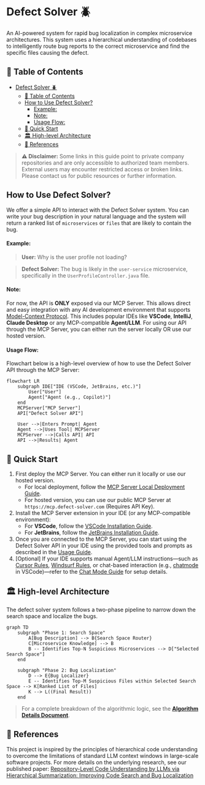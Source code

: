 # Defect Solver 🪲

An AI-powered system for rapid bug localization in complex microservice architectures. This system uses a hierarchical understanding of codebases to intelligently route bug reports to the correct microservice and find the specific files causing the defect.

## 📖 Table of Contents
- [Defect Solver 🪲](#defect-solver-)
  - [📖 Table of Contents](#-table-of-contents)
  - [How to Use Defect Solver?](#how-to-use-defect-solver)
      - [Example:](#example)
      - [Note:](#note)
      - [Usage Flow:](#usage-flow)
  - [🚀 Quick Start](#-quick-start)
  - [🏛️ High-level Architecture](#️-high-level-architecture)
  - [📄 References](#-references)
  

> **⚠️ Disclaimer:** Some links in this guide point to private company repositories and are only accessible to authorized team members. External users may encounter restricted access or broken links. Please contact us for public resources or further information.

## How to Use Defect Solver?

We offer a simple API to interact with the Defect Solver system. You can write your bug description in your natural language and the system will return a ranked list of `microservices` or `files` that are likely to contain the bug.

#### Example:
> **User:** Why is the user profile not loading?

> **Defect Solver:** The bug is likely in the `user-service` microservice, specifically in the `UserProfileController.java` file.

#### Note:
For now, the API is **ONLY** exposed via our MCP Server. This allows direct and easy integration with any AI development environment that supports [Model-Context Protocol](https://modelcontextprotocol.io/introduction). This includes popular IDEs like **VSCode**, **IntelliJ**, **Claude Desktop** or any MCP-compatible **Agent/LLM**. For using our API through the MCP Server, you can either run the server locally OR use our hosted version.

#### Usage Flow:

Flowchart below is a high-level overview of how to use the Defect Solver API through the MCP Server:
```mermaid
flowchart LR
    subgraph IDE["IDE (VSCode, JetBrains, etc.)"]
        User["User"]
        Agent["Agent (e.g., Copilot)"]
    end
    MCPServer["MCP Server"]
    API["Defect Solver API"]

    User -->|Enters Prompt| Agent
    Agent -->|Uses Tool| MCPServer
    MCPServer -->|Calls API| API
    API -->|Results| Agent
```

## 🚀 Quick Start
1. First deploy the MCP Server. You can either run it locally or use our hosted version.
   - For local deployment, follow the [MCP Server Local Deployment Guide](./docs/deployment/mcp_server_local_deployment.md).
   - For hosted version, you can use our public MCP Server at `https://mcp.defect-solver.com` (Requires API Key).
2. Install the MCP Server extension in your IDE (or any MCP-compatible environment):
   - For **VSCode**, follow the [VSCode Installation Guide](./docs/installation/vscode_installation_guide.md).
   - For **JetBrains**, follow the [JetBrains Installation Guide](./docs/installation/jetbrains_installation_guide.md).
3. Once you are connected to the MCP Server, you can start using the Defect Solver API in your IDE using the provided tools and prompts as described in the [Usage Guide](./docs/how_to_use/usage_guide.md).
4. [Optional] If your IDE supports manual Agent/LLM instructions—such as [Cursor Rules](https://docs.cursor.com/context/rules), [Windsurf Rules](https://windsurf.com/editor/directory), or chat-based interaction (e.g., [chatmode](https://code.visualstudio.com/docs/copilot/chat/chat-modes) in VSCode)—refer to the [Chat Mode Guide](./docs/how_to_use/chatmode_guide.md) for setup details.

## 🏛️ High-level Architecture

The defect solver system follows a two-phase pipeline to narrow down the search space and localize the bugs.

```mermaid
graph TD
    subgraph "Phase 1: Search Space"
        A[Bug Description] --> B{Search Space Router}
        C[Microservice Knowledge] --> B
        B -- Identifies Top-N Suspicious Microservices --> D["Selected Search Space"]
    end

    subgraph "Phase 2: Bug Localization"
        D --> E{Bug Localizer}
        E -- Identifies Top-M Suspicious Files within Selected Search Space --> K[Ranked List of Files]
        K --> L((Final Result))
    end
```
> For a complete breakdown of the algorithmic logic, see the **[Algorithm Details Document](https://github.com/pia-team/defect_solver_api/blob/main/docs/algorithm_details/algorithm_details.md)**.

## 📄 References

This project is inspired by the principles of hierarchical code understanding to overcome the limitations of standard LLM context windows in large-scale software projects.
For more details on the underlying research, see our published paper:
[Repository-Level Code Understanding by LLMs via Hierarchical Summarization: Improving Code Search and Bug Localization](https://www.researchgate.net/publication/391739021_Repository-Level_Code_Understanding_by_LLMs_via_Hierarchical_Summarization_Improving_Code_Search_and_Bug_Localization)
